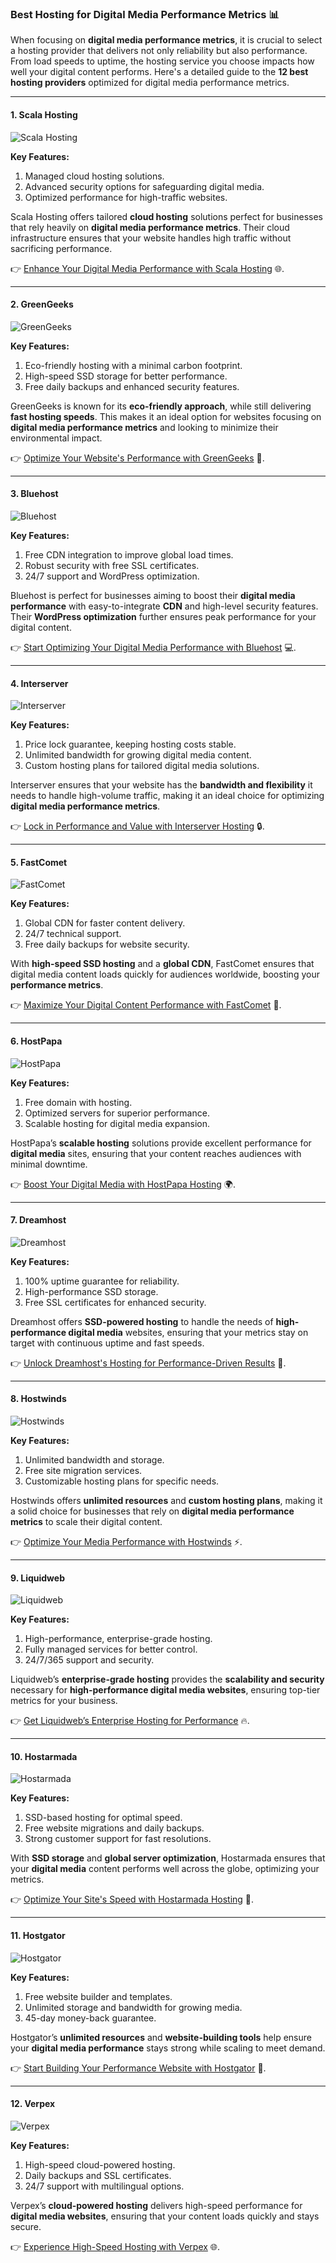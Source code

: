 ### Best Hosting for Digital Media Performance Metrics 📊

When focusing on **digital media performance metrics**, it is crucial to select a hosting provider that delivers not only reliability but also performance. From load speeds to uptime, the hosting service you choose impacts how well your digital content performs. Here's a detailed guide to the **12 best hosting providers** optimized for digital media performance metrics.

---

#### 1. Scala Hosting 
![Scala Hosting](https://i.imgur.com/uJ5JIK3.png "Scala Web Hosting")

**Key Features:**
1. Managed cloud hosting solutions.
2. Advanced security options for safeguarding digital media.
3. Optimized performance for high-traffic websites.

Scala Hosting offers tailored **cloud hosting** solutions perfect for businesses that rely heavily on **digital media performance metrics**. Their cloud infrastructure ensures that your website handles high traffic without sacrificing performance.

👉 [Enhance Your Digital Media Performance with Scala Hosting](https://snipitx.com/scala-jy) 🌐.

---

#### 2. GreenGeeks 
![GreenGeeks](https://i.imgur.com/eEwuntu.jpg "GreenGeeks Hosting")

**Key Features:**
1. Eco-friendly hosting with a minimal carbon footprint.
2. High-speed SSD storage for better performance.
3. Free daily backups and enhanced security features.

GreenGeeks is known for its **eco-friendly approach**, while still delivering **fast hosting speeds**. This makes it an ideal option for websites focusing on **digital media performance metrics** and looking to minimize their environmental impact.

👉 [Optimize Your Website's Performance with GreenGeeks](https://snipitx.com/greengeeks-jy) 🌱.

---

#### 3. Bluehost 
![Bluehost](https://i.imgur.com/PasFF9E.jpeg "Bluehost Hosting")

**Key Features:**
1. Free CDN integration to improve global load times.
2. Robust security with free SSL certificates.
3. 24/7 support and WordPress optimization.

Bluehost is perfect for businesses aiming to boost their **digital media performance** with easy-to-integrate **CDN** and high-level security features. Their **WordPress optimization** further ensures peak performance for your digital content.

👉 [Start Optimizing Your Digital Media Performance with Bluehost](https://snipitx.com/bluehost-jy) 💻.

---

#### 4. Interserver 
![Interserver](https://i.imgur.com/OM5dOEW.jpeg "Interserver Hosting")

**Key Features:**
1. Price lock guarantee, keeping hosting costs stable.
2. Unlimited bandwidth for growing digital media content.
3. Custom hosting plans for tailored digital media solutions.

Interserver ensures that your website has the **bandwidth and flexibility** it needs to handle high-volume traffic, making it an ideal choice for optimizing **digital media performance metrics**.

👉 [Lock in Performance and Value with Interserver Hosting](https://snipitx.com/interserver-jy) 🔒.

---

#### 5. FastComet 
![FastComet](https://i.imgur.com/7qgXuWp.png "FastComet Hosting")

**Key Features:**
1. Global CDN for faster content delivery.
2. 24/7 technical support.
3. Free daily backups for website security.

With **high-speed SSD hosting** and a **global CDN**, FastComet ensures that digital media content loads quickly for audiences worldwide, boosting your **performance metrics**.

👉 [Maximize Your Digital Content Performance with FastComet](https://snipitx.com/fastcomet-jy) 🚀.

---

#### 6. HostPapa 
![HostPapa](https://i.imgur.com/ouDTkvl.jpeg "HostPapa Hosting")

**Key Features:**
1. Free domain with hosting.
2. Optimized servers for superior performance.
3. Scalable hosting for digital media expansion.

HostPapa’s **scalable hosting** solutions provide excellent performance for **digital media** sites, ensuring that your content reaches audiences with minimal downtime.

👉 [Boost Your Digital Media with HostPapa Hosting](https://snipitx.com/hostpapa-jy) 🌍.

---

#### 7. Dreamhost 
![Dreamhost](https://i.imgur.com/rXIg8ip.jpeg "Dreamhost Hosting")

**Key Features:**
1. 100% uptime guarantee for reliability.
2. High-performance SSD storage.
3. Free SSL certificates for enhanced security.

Dreamhost offers **SSD-powered hosting** to handle the needs of **high-performance digital media** websites, ensuring that your metrics stay on target with continuous uptime and fast speeds.

👉 [Unlock Dreamhost's Hosting for Performance-Driven Results](https://snipitx.com/dreamhost-jy) 🌟.

---

#### 8. Hostwinds 
![Hostwinds](https://i.imgur.com/53aSNXx.jpeg "Hostwinds Hosting")

**Key Features:**
1. Unlimited bandwidth and storage.
2. Free site migration services.
3. Customizable hosting plans for specific needs.

Hostwinds offers **unlimited resources** and **custom hosting plans**, making it a solid choice for businesses that rely on **digital media performance metrics** to scale their digital content.

👉 [Optimize Your Media Performance with Hostwinds](https://snipitx.com/hostwinds-jy) ⚡.

---

#### 9. Liquidweb 
![Liquidweb](https://i.imgur.com/4IvT9SC.jpeg "Liquidweb Hosting")

**Key Features:**
1. High-performance, enterprise-grade hosting.
2. Fully managed services for better control.
3. 24/7/365 support and security.

Liquidweb’s **enterprise-grade hosting** provides the **scalability and security** necessary for **high-performance digital media websites**, ensuring top-tier metrics for your business.

👉 [Get Liquidweb’s Enterprise Hosting for Performance](https://snipitx.com/liquidweb-jy) 🔥.

---

#### 10. Hostarmada 
![Hostarmada](https://i.imgur.com/KFbdf3o.jpeg "Hostarmada Hosting")

**Key Features:**
1. SSD-based hosting for optimal speed.
2. Free website migrations and daily backups.
3. Strong customer support for fast resolutions.

With **SSD storage** and **global server optimization**, Hostarmada ensures that your **digital media** content performs well across the globe, optimizing your metrics.

👉 [Optimize Your Site's Speed with Hostarmada Hosting](https://snipitx.com/hostarmada-jy) 🚀.

---

#### 11. Hostgator 
![Hostgator](https://i.imgur.com/BcVkH57.jpeg "Hostgator Hosting")

**Key Features:**
1. Free website builder and templates.
2. Unlimited storage and bandwidth for growing media.
3. 45-day money-back guarantee.

Hostgator’s **unlimited resources** and **website-building tools** help ensure your **digital media performance** stays strong while scaling to meet demand.

👉 [Start Building Your Performance Website with Hostgator](https://snipitx.com/hostgator-jy) 🎯.

---

#### 12. Verpex 
![Verpex](https://i.imgur.com/6x5LhiS.jpeg "Verpex Hosting")

**Key Features:**
1. High-speed cloud-powered hosting.
2. Daily backups and SSL certificates.
3. 24/7 support with multilingual options.

Verpex’s **cloud-powered hosting** delivers high-speed performance for **digital media websites**, ensuring that your content loads quickly and stays secure.

👉 [Experience High-Speed Hosting with Verpex](https://snipitx.com/verpex-jy) 🌐.

